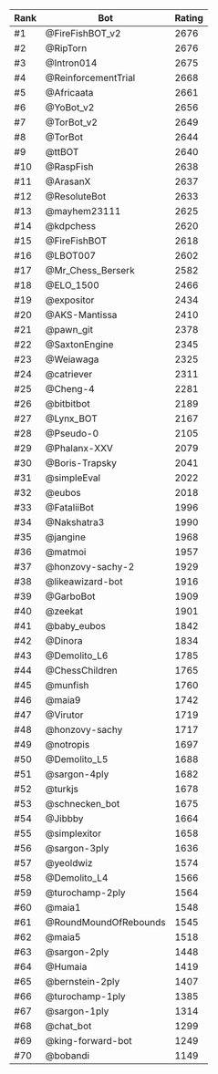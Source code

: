 Rank|Bot|Rating
---|---|---
#1|@FireFishBOT_v2|2676
#2|@RipTorn|2676
#3|@Intron014|2675
#4|@ReinforcementTrial|2668
#5|@Africaata|2661
#6|@YoBot_v2|2656
#7|@TorBot_v2|2649
#8|@TorBot|2644
#9|@ttBOT|2640
#10|@RaspFish|2638
#11|@ArasanX|2637
#12|@ResoluteBot|2633
#13|@mayhem23111|2625
#14|@kdpchess|2620
#15|@FireFishBOT|2618
#16|@LBOT007|2602
#17|@Mr_Chess_Berserk|2582
#18|@ELO_1500|2466
#19|@expositor|2434
#20|@AKS-Mantissa|2410
#21|@pawn_git|2378
#22|@SaxtonEngine|2345
#23|@Weiawaga|2325
#24|@catriever|2311
#25|@Cheng-4|2281
#26|@bitbitbot|2189
#27|@Lynx_BOT|2167
#28|@Pseudo-0|2105
#29|@Phalanx-XXV|2079
#30|@Boris-Trapsky|2041
#31|@simpleEval|2022
#32|@eubos|2018
#33|@FataliiBot|1996
#34|@Nakshatra3|1990
#35|@jangine|1968
#36|@matmoi|1957
#37|@honzovy-sachy-2|1929
#38|@likeawizard-bot|1916
#39|@GarboBot|1909
#40|@zeekat|1901
#41|@baby_eubos|1842
#42|@Dinora|1834
#43|@Demolito_L6|1785
#44|@ChessChildren|1765
#45|@munfish|1760
#46|@maia9|1742
#47|@Virutor|1719
#48|@honzovy-sachy|1717
#49|@notropis|1697
#50|@Demolito_L5|1688
#51|@sargon-4ply|1682
#52|@turkjs|1678
#53|@schnecken_bot|1675
#54|@Jibbby|1664
#55|@simplexitor|1658
#56|@sargon-3ply|1636
#57|@yeoldwiz|1574
#58|@Demolito_L4|1566
#59|@turochamp-2ply|1564
#60|@maia1|1548
#61|@RoundMoundOfRebounds|1545
#62|@maia5|1518
#63|@sargon-2ply|1448
#64|@Humaia|1419
#65|@bernstein-2ply|1407
#66|@turochamp-1ply|1385
#67|@sargon-1ply|1314
#68|@chat_bot|1299
#69|@king-forward-bot|1249
#70|@bobandi|1149
